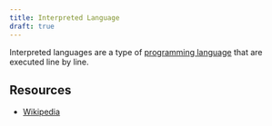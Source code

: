 ```yaml
---
title: Interpreted Language
draft: true
---
```

Interpreted languages are a type of [programming language](./programming_language.md) that are executed line by line.

## Resources
- [Wikipedia](https://en.wikipedia.org/wiki/Interpreted_language)
